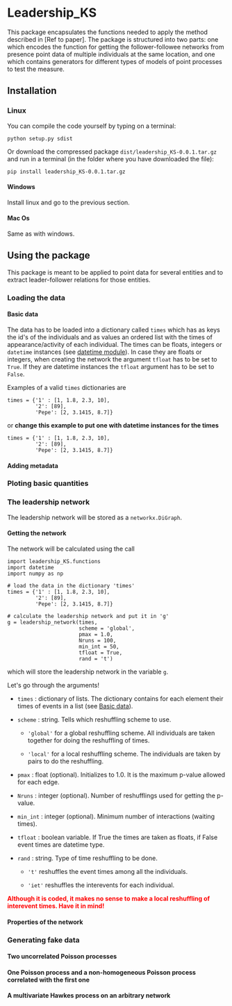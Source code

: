 # Leadership_KS

This package encapsulates the functions needed to apply the method described in [Ref to paper]. The package is structured into two parts: one which encodes the function for getting the follower-followee networks from presence point data of multiple individuals at the same location, and one which contains generators for different types of models of point processes to test the measure.

## Installation

### Linux

You can compile the code yourself by typing on a terminal:

`python setup.py sdist`

Or download the compressed package `dist/leadership_KS-0.0.1.tar.gz` and run in a terminal (in the folder where you have downloaded the file):

`pip install leadership_KS-0.0.1.tar.gz`

#### Windows

Install linux and go to the previous section.

#### Mac Os

Same as with windows.

## Using the package

This package is meant to be applied to point data for several entities and to extract leader-follower relations for those entities.

### Loading the data

#### Basic data

The data has to be loaded into a dictionary called `times` which has as keys the id's of the individuals and as values an ordered list with the times of appearance/activity of each individual. The times can be floats, integers or `datetime` instances (see [datetime module](https://docs.python.org/3/library/datetime.html)). In case they are floats or integers, when creating the network the argument `tfloat` has to be set to `True`. If they are datetime instances the `tfloat` argument has to be set to `False`.

Examples of a valid `times` dictionaries are

```python3
times = {'1' : [1, 1.8, 2.3, 10], 
         '2': [89], 
         'Pepe': [2, 3.1415, 8.7]}
```
or **change this example to put one with datetime instances for the times**

```
times = {'1' : [1, 1.8, 2.3, 10], 
         '2': [89], 
         'Pepe': [2, 3.1415, 8.7]}
```


#### Adding metadata



### Ploting basic quantities


### The leadership network

The leadership network will be stored as a `networkx.DiGraph`. 

#### Getting the network

The network will be calculated using the call

```python3
import leadership_KS.functions
import datetime
import numpy as np

# load the data in the dictionary 'times'
times = {'1' : [1, 1.8, 2.3, 10], 
         '2': [89], 
         'Pepe': [2, 3.1415, 8.7]}
         
# calculate the leadership network and put it in 'g'
g = leadership_network(times,
                       scheme = 'global',
                       pmax = 1.0,
                       Nruns = 100,
                       min_int = 50,
                       tfloat = True,
                       rand = 't')
```
which will store the leadership network in the variable `g`. 

Let's go through the arguments!

* `times` : dictionary of lists. The dictionary contains for each element their times of events in a list (see [Basic data](#basic-data)). 

* `scheme` : string. Tells which reshuffling scheme to use.

    *  `'global'` for a global reshuffling scheme. All individuals are taken together for doing the reshuffling of times.
    
    * `'local'` for a local reshuffling scheme. The individuals are taken by pairs to do the reshuffling.
    
* `pmax` : float (optional). Initializes to 1.0. It is the maximum p-value allowed for each edge.

* `Nruns` : integer (optional). Number of reshufflings used for getting the p-value.

* `min_int` : integer (optional). Minimum number of interactions (waiting times).

* `tfloat` : boolean variable. If True the times are taken as floats, if False event times are datetime type.

* `rand` : string. Type of time reshuffling to be done.

    * `'t'` reshuffles the event times among all the individuals.
    
    * `'iet'` reshuffles the interevents for each individual.

<span style="color:red">**Although it is coded, it makes no sense to make a local reshuffling of interevent times. Have it in mind!**</span>

#### Properties of the network



### Generating fake data


#### Two uncorrelated Poisson processes


#### One Poisson process and a non-homogeneous Poisson process correlated with the first one


#### A multivariate Hawkes process on an arbitrary network



